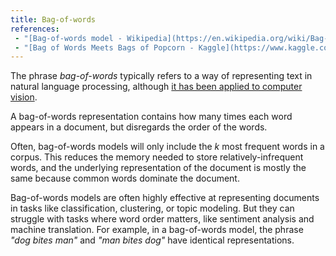 ```yaml
---
title: Bag-of-words
references:
 - "[Bag-of-words model - Wikipedia](https://en.wikipedia.org/wiki/Bag-of-words_model)"
 - "[Bag of Words Meets Bags of Popcorn - Kaggle](https://www.kaggle.com/c/word2vec-nlp-tutorial/details/part-1-for-beginners-bag-of-words)"
---
```

The phrase *bag-of-words* typically refers to a way of representing
text in natural language processing, although [it has been applied to computer vision][1].

A bag-of-words representation contains how many times each word appears in a document,
but disregards the order of the words.

Often, bag-of-words models will only include the $k$ most frequent words in a corpus.
This reduces the memory needed to store relatively-infrequent words, and the
underlying representation of the document is mostly the same because
common words dominate the document.

Bag-of-words models are often highly effective at representing documents
in tasks like classification, clustering, or topic modeling. But they
can struggle with tasks where word order matters, like sentiment analysis
and machine translation. For example, in a bag-of-words model, the phrase
*"dog bites man"* and *"man bites dog"* have identical representations.

[1]: https://en.wikipedia.org/wiki/Bag-of-words_model_in_computer_vision
